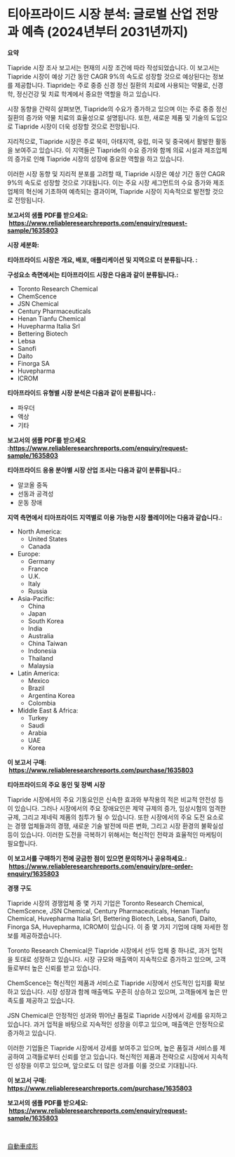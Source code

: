 <p><h1>티아프라이드 시장 분석: 글로벌 산업 전망과 예측 (2024년부터 2031년까지)</h1></p><p><strong>요약</strong></p>
<p><p>Tiapride 시장 조사 보고서는 현재의 시장 조건에 따라 작성되었습니다. 이 보고서는 Tiapride 시장이 예상 기간 동안 CAGR 9%의 속도로 성장할 것으로 예상된다는 정보를 제공합니다. Tiapride는 주로 중증 신경 정신 질환의 치료에 사용되는 약물로, 신경학, 정신건강 및 치료 학계에서 중요한 역할을 하고 있습니다.</p><p>시장 동향을 간략히 살펴보면, Tiapride의 수요가 증가하고 있으며 이는 주로 중증 정신 질환의 증가와 약물 치료의 효율성으로 설명됩니다. 또한, 새로운 제품 및 기술의 도입으로 Tiapride 시장이 더욱 성장할 것으로 전망됩니다.</p><p>지리적으로, Tiapride 시장은 주로 북미, 아태지역, 유럽, 미국 및 중국에서 활발한 활동을 보여주고 있습니다. 이 지역들은 Tiapride의 수요 증가와 함께 의료 시설과 제조업체의 증가로 인해 Tiapride 시장의 성장에 중요한 역할을 하고 있습니다.</p><p>이러한 시장 동향 및 지리적 분포를 고려할 때, Tiapride 시장은 예상 기간 동안 CAGR 9%의 속도로 성장할 것으로 기대됩니다. 이는 주요 시장 세그먼트의 수요 증가와 제조업체의 혁신에 기초하여 예측되는 결과이며, Tiapride 시장이 지속적으로 발전할 것으로 전망됩니다.</p></p>
<p><strong>보고서의 샘플 PDF를 받으세요: &nbsp;<a href="https://www.reliableresearchreports.com/enquiry/request-sample/1635803">https://www.reliableresearchreports.com/enquiry/request-sample/1635803</a></strong></p>
<p><strong>시장 세분화:</strong></p>
<p><strong> 티아프라이드 시장은 개요, 배포, 애플리케이션 및 지역으로 더 분류됩니다. :</strong></p>
<p><strong>구성요소 측면에서는 티아프라이드 시장은 다음과 같이 분류됩니다.:</strong></p>
<p><ul><li>Toronto Research Chemical</li><li>ChemScence</li><li>JSN Chemical</li><li>Century Pharmaceuticals</li><li>Henan Tianfu Chemical</li><li>Huvepharma Italia Srl</li><li>Bettering Biotech</li><li>Lebsa</li><li>Sanofi</li><li>Daito</li><li>Finorga SA</li><li>Huvepharma</li><li>ICROM</li></ul></p>
<p><strong> 티아프라이드 유형별 시장 분석은 다음과 같이 분류됩니다.:</strong></p>
<p><ul><li>파우더</li><li>액상</li><li>기타</li></ul></p>
<p><strong>보고서의 샘플 PDF를 받으세요 :<a href="https://www.reliableresearchreports.com/enquiry/request-sample/1635803">https://www.reliableresearchreports.com/enquiry/request-sample/1635803</a></strong></p>
<p><strong> 티아프라이드 응용 분야별 시장 산업 조사는 다음과 같이 분류됩니다.:</strong></p>
<p><ul><li>알코올 중독</li><li>선동과 공격성</li><li>운동 장애</li></ul></p>
<p><strong>지역 측면에서 티아프라이드 지역별로 이용 가능한 시장 플레이어는 다음과 같습니다.:</strong></p>
<p><ul>
    <li>
        North America:
        <ul>
            <li>United States</li>
            <li>Canada</li>
        </ul>
    </li>
    <li>
        Europe:
        <ul>
            <li>Germany</li>
            <li>France</li>
            <li>U.K.</li>
            <li>Italy</li>
            <li>Russia</li>
        </ul>
    </li>
    <li>
        Asia-Pacific:
        <ul>
            <li>China</li>
            <li>Japan</li>
            <li>South Korea</li>
            <li>India</li>
            <li>Australia</li>
            <li>China Taiwan</li>
            <li>Indonesia</li>
            <li>Thailand</li>
            <li>Malaysia</li>
        </ul>
    </li>
    <li>
        Latin America:
        <ul>
            <li>Mexico</li>
            <li>Brazil</li>
            <li>Argentina Korea</li>
            <li>Colombia</li>
        </ul>
    </li>
    <li>
        Middle East & Africa:
        <ul>
            <li>Turkey</li>
            <li>Saudi</li>
            <li>Arabia</li>
            <li>UAE</li>
            <li>Korea</li>
        </ul>
    </li>
    </ul></p>
<p><strong>이 보고서 구매: &nbsp;<a href="https://www.reliableresearchreports.com/purchase/1635803">https://www.reliableresearchreports.com/purchase/1635803</a></strong></p>
<p><strong>티아프라이드의 주요 동인 및 장벽 시장</strong></p>
<p><p>Tiapride 시장에서의 주요 기동요인은 신속한 효과와 부작용의 적은 비교적 안전성 등이 있습니다. 그러나 시장에서의 주요 장애요인은 제약 규제의 증가, 임상시험의 엄격한 규제, 그리고 제네릭 제품의 침투가 될 수 있습니다. 또한 시장에서의 주요 도전 요소로는 경쟁 업체들과의 경쟁, 새로운 기술 발전에 따른 변화, 그리고 시장 환경의 불확실성 등이 있습니다. 이러한 도전을 극복하기 위해서는 혁신적인 전략과 효율적인 마케팅이 필요합니다.</p></p>
<p><strong>이 보고서를 구매하기 전에 궁금한 점이 있으면 문의하거나 공유하세요.: &nbsp;<a href="https://www.reliableresearchreports.com/enquiry/pre-order-enquiry/1635803">https://www.reliableresearchreports.com/enquiry/pre-order-enquiry/1635803</a></strong></p>
<p><strong>경쟁 구도</strong></p>
<p><p>Tiapride 시장의 경쟁업체 중 몇 가지 기업은 Toronto Research Chemical, ChemScence, JSN Chemical, Century Pharmaceuticals, Henan Tianfu Chemical, Huvepharma Italia Srl, Bettering Biotech, Lebsa, Sanofi, Daito, Finorga SA, Huvepharma, ICROM이 있습니다. 이 중 몇 가지 기업에 대해 자세한 정보를 제공하겠습니다.</p><p>Toronto Research Chemical은 Tiapride 시장에서 선두 업체 중 하나로, 과거 업적을 토대로 성장하고 있습니다. 시장 규모와 매출액이 지속적으로 증가하고 있으며, 고객들로부터 높은 신뢰를 받고 있습니다.</p><p>ChemScence는 혁신적인 제품과 서비스로 Tiapride 시장에서 선도적인 입지를 확보하고 있습니다. 시장 성장과 함께 매출액도 꾸준히 상승하고 있으며, 고객들에게 높은 만족도를 제공하고 있습니다.</p><p>JSN Chemical은 안정적인 성과와 뛰어난 품질로 Tiapride 시장에서 강세를 유지하고 있습니다. 과거 업적을 바탕으로 지속적인 성장을 이루고 있으며, 매출액은 안정적으로 증가하고 있습니다.</p><p>이러한 기업들은 Tiapride 시장에서 강세를 보여주고 있으며, 높은 품질과 서비스를 제공하여 고객들로부터 신뢰를 얻고 있습니다. 혁신적인 제품과 전략으로 시장에서 지속적인 성장을 이루고 있으며, 앞으로도 더 많은 성과를 이룰 것으로 기대됩니다.</p></p>
<p><strong>이 보고서 구매: &nbsp; <a href="https://www.reliableresearchreports.com/purchase/1635803">https://www.reliableresearchreports.com/purchase/1635803</a></strong></p>
<p><strong>보고서의 샘플 PDF를 받으세요: &nbsp;<a href="https://www.reliableresearchreports.com/enquiry/request-sample/1635803">https://www.reliableresearchreports.com/enquiry/request-sample/1635803</a></strong><strong></strong></p>
<p>&nbsp;</p>
<p><p><a href="https://github.com/EstaSprer20231/Market-Research-Report-List-1/blob/main/41633118001.md">自動車成形</a></p></p>